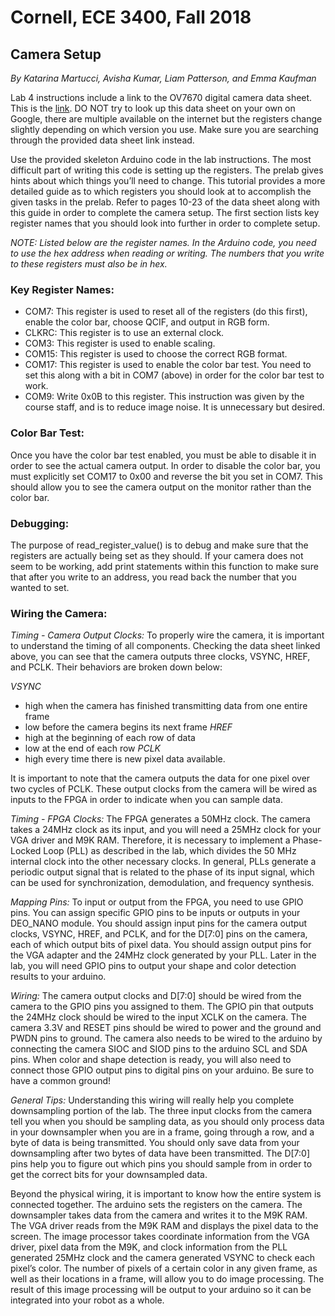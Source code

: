 # Cornell, ECE 3400, Fall 2018
## Camera Setup

*By Katarina Martucci, Avisha Kumar, Liam Patterson, and Emma Kaufman*

Lab 4 instructions include a link to the OV7670 digital camera data sheet. This is the [link](http://web.mit.edu/6.111/www/f2016/tools/OV7670_2006.pdf). DO NOT try to look up this data sheet on your own on Google, there are multiple available on the internet but the registers change slightly depending on which version you use. Make sure you are searching through the provided data sheet link instead.

Use the provided skeleton Arduino code in the lab instructions. The most difficult part of writing this code is setting up the registers. The prelab gives hints about which things you’ll need to change. This tutorial provides a more detailed guide as to which registers you should look at to accomplish the given tasks in the prelab. Refer to pages 10-23 of the data sheet along with this guide in order to complete the camera setup. The first section lists key register names that you should look into further in order to complete setup.

*NOTE: Listed below are the register names. In the Arduino code, you need to use the hex address when reading or writing. The numbers that you write to these registers must also be in hex.*

### Key Register Names:
* COM7: This register is used to reset all of the registers (do this first), enable the color bar, choose QCIF, and output in RGB form.
* CLKRC: This register is to use an external clock.
* COM3: This register is used to enable scaling.
* COM15: This register is used to choose the correct RGB format.
* COM17: This register is used to enable the color bar test. You need to set this along with a bit in COM7 (above) in order for the color bar test to work.
* COM9: Write 0x0B to this register. This instruction was given by the course staff, and is to reduce image noise. It is unnecessary but desired.

### Color Bar Test:
Once you have the color bar test enabled, you must be able to disable it in order to see the actual camera output. In order to disable the color bar, you must explicitly set COM17 to 0x00 and reverse the bit you set in COM7. This should allow you to see the camera output on the monitor rather than the color bar.

### Debugging:
The purpose of read_register_value() is to debug and make sure that the registers are actually being set as they should. If your camera does not seem to be working, add print statements within this function to make sure that after you write to an address, you read back the number that you wanted to set.

### Wiring the Camera:

*Timing - Camera Output Clocks:*
To properly wire the camera, it is important to understand the timing of all components. Checking the data sheet linked above, you can see that the camera outputs three clocks, VSYNC, HREF, and PCLK. Their behaviors are broken down below: 

*VSYNC*
* high when the camera has finished transmitting data from one entire frame
* low before the camera begins its next frame
*HREF*
* high at the beginning of each row of data
* low at the end of each row
*PCLK*
* high every time there is new pixel data available. 

It is important to note that the camera outputs the data for one pixel over two cycles of PCLK. These output clocks from the camera will be wired as inputs to the FPGA in order to indicate when you can sample data. 

*Timing - FPGA Clocks:*
The FPGA generates a 50MHz clock. The camera takes a 24MHz clock as its input, and you will need a 25MHz clock for your VGA driver and M9K RAM. Therefore, it is necessary to implement a Phase-Locked Loop (PLL) as described in the lab, which divides the 50 MHz internal clock into the other necessary clocks. In general, PLLs generate a periodic output signal that is related to the phase of its input signal, which can be used for synchronization, demodulation, and frequency synthesis.  

*Mapping Pins:*
To input or output from the FPGA, you need to use GPIO pins. You can assign specific GPIO pins to be inputs or outputs in your DEO_NANO module. You should assign input pins for the camera output clocks, VSYNC, HREF, and PCLK, and for the D[7:0] pins on the camera, each of which output bits of pixel data. You should assign output pins for the VGA adapter and the 24MHz clock generated by your PLL. Later in the lab, you will need GPIO pins to output your shape and color detection results to your arduino.

*Wiring:*
The camera output clocks and D[7:0] should be wired from the camera to the GPIO pins you assigned to them. The GPIO pin that outputs the 24MHz clock should be wired to the input XCLK on the camera. The camera 3.3V and RESET pins should be wired to power and the ground and PWDN pins to ground. The camera also needs to be wired to the arduino by connecting the camera SIOC and SIOD pins to the arduino SCL and SDA pins. When color and shape detection is ready, you will also need to connect those GPIO output pins to digital pins on your arduino. Be sure to have a common ground!

*General Tips:*
Understanding this wiring will really help you complete downsampling portion of the lab. The three input clocks from the camera tell you when you should be sampling data, as you should only process data in your downsampler when you are in a frame, going through a row, and a byte of data is being transmitted. You should only save data from your downsampling after two bytes of data have been transmitted. The D[7:0] pins help you to figure out which pins you should sample from in order to get the correct bits for your downsampled data. 

Beyond the physical wiring, it is important to know how the entire system is connected together. The arduino sets the registers on the camera. The downsampler takes data from the camera and writes it to the M9K RAM. The VGA driver reads from the M9K RAM and displays the pixel data to the screen. The image processor takes coordinate information from the VGA driver, pixel data from the M9K, and clock information from the PLL generated 25MHz clock and the camera generated VSYNC to check each pixel’s color. The number of pixels of a certain color in any given frame, as well as their locations in a frame, will allow you to do image processing. The result of this image processing will be output to your arduino so it can be integrated into your robot as a whole. 
